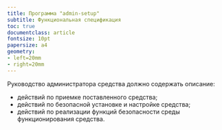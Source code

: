 ```yaml
---
title: Программа "admin-setup"
subtitle: Функциональная спецификация
toc: true
documentclass: article
fontsize: 10pt
papersize: a4
geometry:
- left=20mm
- right=20mm
---
```


Руководство администратора средства должно содержать описание:

- действий по приемке поставленного средства;  
- действий по безопасной установке и настройке средства;  
- действий по реализации функций безопасности среды функционирования средства.
